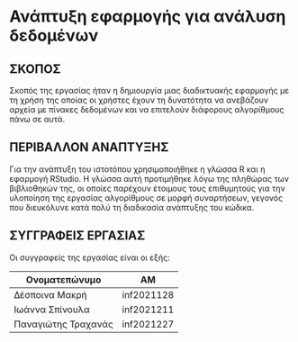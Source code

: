 # Ανάπτυξη εφαρμογής για ανάλυση δεδομένων

## ΣΚΟΠΟΣ
Σκοπός της εργασίας ήταν η δημιουργία μιας διαδικτυακής εφαρμογής με τη χρήση της οποίας οι χρήστες
έχουν τη δυνατότητα να ανεβάζουν αρχεία με πίνακες δεδομένων και να επιτελούν διάφορους αλγορίθμους
πάνω σε αυτά.

## ΠΕΡΙΒΑΛΛΟΝ ΑΝΑΠΤΥΞΗΣ
Για την ανάπτυξη του ιστοτόπου χρησιμοποιήθηκε η γλώσσα R και η εφαρμογή RStudio. Η γλώσσα αυτή
προτιμήθηκε λόγω της πληθώρας των βιβλιοθηκών της, οι οποίες παρέχουν έτοιμους τους επιθυμητούς
για την υλοποίηση της εργασίας αλγορίθμους σε μορφή συναρτήσεων, γεγονός που διευκόλυνε κατά πολύ
τη διαδικασία ανάπτυξης του κώδικα.

## ΣΥΓΓΡΑΦΕΙΣ ΕΡΓΑΣΙΑΣ
Οι συγγραφείς της εργασίας είναι οι εξής:

|Ονοματεπώνυμο|ΑΜ|
|---|---|
|Δέσποινα Μακρή|inf2021128|
|Ιωάννα Σπίνουλα|inf2021211|
|Παναγιώτης Τραχανάς|inf2021227|


